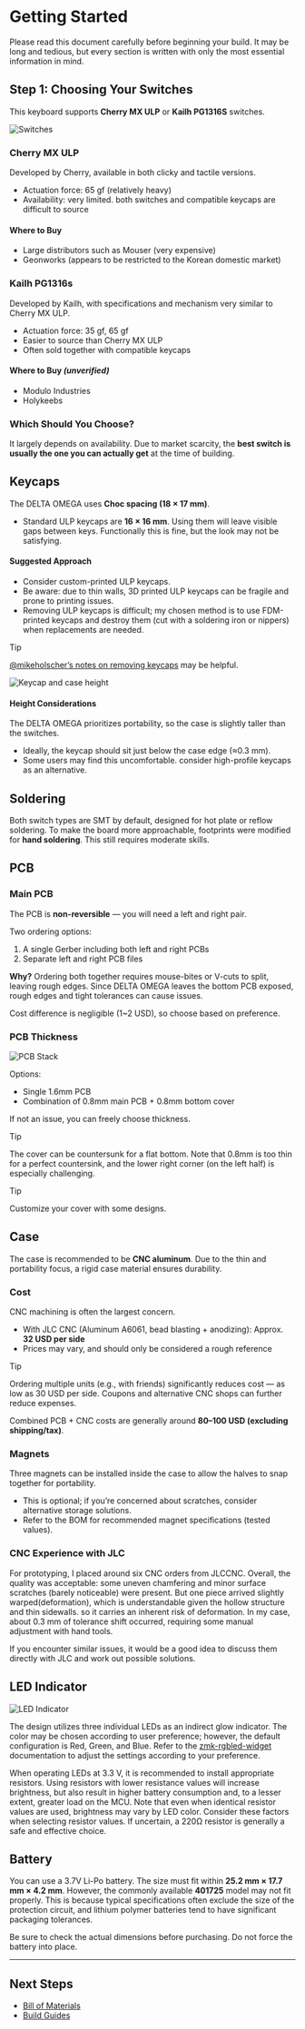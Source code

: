 # Getting Started

Please read this document carefully before beginning your build.
It may be long and tedious, but every section is written with only the most essential information in mind.

## Step 1: Choosing Your Switches

This keyboard supports **Cherry MX ULP** or **Kailh PG1316S** switches.

![Switches](./images/two_switch.png)

### Cherry MX ULP
Developed by Cherry, available in both clicky and tactile versions.
- Actuation force: 65 gf (relatively heavy)
- Availability: very limited. both switches and compatible keycaps are difficult to source

#### Where to Buy
- Large distributors such as Mouser (very expensive)
- Geonworks (appears to be restricted to the Korean domestic market)

### Kailh PG1316s
Developed by Kailh, with specifications and mechanism very similar to Cherry MX ULP.
- Actuation force: 35 gf, 65 gf
- Easier to source than Cherry MX ULP
- Often sold together with compatible keycaps

#### Where to Buy *(unverified)*
- Modulo Industries
- Holykeebs

### Which Should You Choose?
It largely depends on availability. Due to market scarcity, the **best switch is usually the one you can actually get** at the time of building.

## Keycaps

The DELTA OMEGA uses **Choc spacing (18 × 17 mm)**.
- Standard ULP keycaps are **16 × 16 mm**. Using them will leave visible gaps between keys. Functionally this is fine, but the look may not be satisfying.

#### Suggested Approach
- Consider custom-printed ULP keycaps.
- Be aware: due to thin walls, 3D printed ULP keycaps can be fragile and prone to printing issues.
- Removing ULP keycaps is difficult; my chosen method is to use FDM-printed keycaps and destroy them (cut with a soldering iron or nippers) when replacements are needed.

> [!TIP]
> [@mikeholscher’s notes on removing keycaps](https://github.com/mikeholscher/zmk-config-mikecinq?tab=readme-ov-file#about-removing-keycaps) may be helpful.

![Keycap and case height](./images/keycapandcase.png)

#### Height Considerations
The DELTA OMEGA prioritizes portability, so the case is slightly taller than the switches.
- Ideally, the keycap should sit just below the case edge (≈0.3 mm).
- Some users may find this uncomfortable. consider high-profile keycaps as an alternative.

## Soldering

Both switch types are SMT by default, designed for hot plate or reflow soldering.
To make the board more approachable, footprints were modified for **hand soldering**. This still requires moderate skills.

## PCB

### Main PCB
The PCB is **non-reversible** — you will need a left and right pair.

Two ordering options:
1. A single Gerber including both left and right PCBs
2. Separate left and right PCB files

**Why?**
Ordering both together requires mouse-bites or V-cuts to split, leaving rough edges. Since DELTA OMEGA leaves the bottom PCB exposed, rough edges and tight tolerances can cause issues.

Cost difference is negligible (1~2 USD), so choose based on preference.

### PCB Thickness

![PCB Stack](./images/pcb_stack.png)

Options:
- Single 1.6mm PCB
- Combination of 0.8mm main PCB + 0.8mm bottom cover

If not an issue, you can freely choose thickness.

> [!TIP]
> The cover can be countersunk for a flat bottom. Note that 0.8mm is too thin for a perfect countersink, and the lower right corner (on the left half) is especially challenging.

> [!TIP]
> Customize your cover with some designs.

## Case

The case is recommended to be **CNC aluminum**.
Due to the thin and portability focus, a rigid case material ensures durability.

### Cost
CNC machining is often the largest concern.

- With JLC CNC (Aluminum A6061, bead blasting + anodizing):
  Approx. **32 USD per side**
- Prices may vary, and should only be considered a rough reference

> [!TIP]
> Ordering multiple units (e.g., with friends) significantly reduces cost — as low as 30 USD per side. Coupons and alternative CNC shops can further reduce expenses.

Combined PCB + CNC costs are generally around **80–100 USD (excluding shipping/tax)**.

### Magnets
Three magnets can be installed inside the case to allow the halves to snap together for portability.

- This is optional; if you’re concerned about scratches, consider alternative storage solutions.
- Refer to the BOM for recommended magnet specifications (tested values).

### CNC Experience with JLC

For prototyping, I placed around six CNC orders from JLCCNC. Overall, the quality was acceptable: some uneven chamfering and minor surface scratches (barely noticeable) were present. But one piece arrived slightly warped(deformation), which is understandable given the hollow structure and thin sidewalls. so it carries an inherent risk of deformation. In my case, about 0.3 mm of tolerance shift occurred, requiring some manual adjustment with hand tools.

If you encounter similar issues, it would be a good idea to discuss them directly with JLC and work out possible solutions.

## LED Indicator

![LED Indicator](./images/led_indicator.png)

The design utilizes three individual LEDs as an indirect glow indicator. The color may be chosen according to user preference; however, the default configuration is Red, Green, and Blue. Refer to the [zmk-rgbled-widget](https://github.com/caksoylar/zmk-rgbled-widget) documentation to adjust the settings according to your preference.

When operating LEDs at 3.3 V, it is recommended to install appropriate resistors. Using resistors with lower resistance values will increase brightness, but also result in higher battery consumption and, to a lesser extent, greater load on the MCU. Note that even when identical resistor values are used, brightness may vary by LED color. Consider these factors when selecting resistor values. If uncertain, a 220Ω resistor is generally a safe and effective choice.

## Battery

You can use a 3.7V Li-Po battery. The size must fit within **25.2 mm × 17.7 mm × 4.2 mm**.
However, the commonly available **401725** model may not fit properly. This is because typical specifications often exclude the size of the protection circuit, and lithium polymer batteries tend to have significant packaging tolerances.

Be sure to check the actual dimensions before purchasing. Do not force the battery into place.


---


## Next Steps

- [Bill of Materials](./BOM.md)
- [Build Guides](./BUILD_GUIDES.md)

